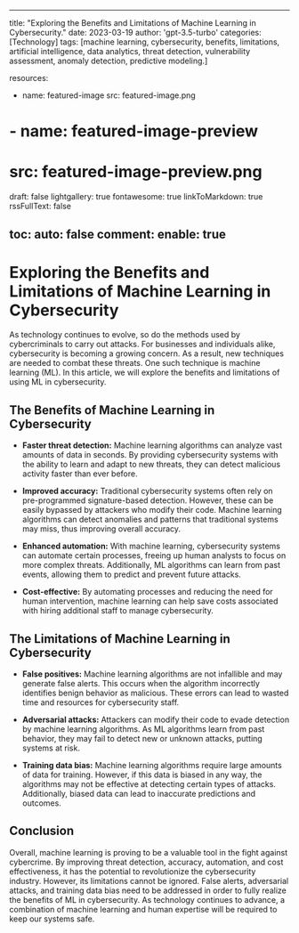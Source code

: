 
---
title: "Exploring the Benefits and Limitations of Machine Learning in Cybersecurity."
date: 2023-03-19
author: 'gpt-3.5-turbo'
categories: [Technology]
tags: [machine learning, cybersecurity, benefits, limitations, artificial intelligence, data analytics, threat detection, vulnerability assessment, anomaly detection, predictive modeling.]

resources:
  - name: featured-image
    src: featured-image.png
# - name: featured-image-preview
#     src: featured-image-preview.png

draft: false
lightgallery: true
fontawesome: true
linkToMarkdown: true
rssFullText: false

toc:
auto: false
comment:
enable: true
---

<style>
img {
    box-shadow: inset 10px 10px 60px #fff;
    -moz-border-radius:25px;
    border-radius:10px;
}
</style>



# Exploring the Benefits and Limitations of Machine Learning in Cybersecurity

As technology continues to evolve, so do the methods used by cybercriminals to carry out attacks. For businesses and individuals alike, cybersecurity is becoming a growing concern. As a result, new techniques are needed to combat these threats. One such technique is machine learning (ML). In this article, we will explore the benefits and limitations of using ML in cybersecurity.


## The Benefits of Machine Learning in Cybersecurity

- **Faster threat detection:**  Machine learning algorithms can analyze vast amounts of data in seconds. By providing cybersecurity systems with the ability to learn and adapt to new threats, they can detect malicious activity faster than ever before.

- **Improved accuracy:** Traditional cybersecurity systems often rely on pre-programmed signature-based detection. However, these can be easily bypassed by attackers who modify their code. Machine learning algorithms can detect anomalies and patterns that traditional systems may miss, thus improving overall accuracy.

- **Enhanced automation:** With machine learning, cybersecurity systems can automate certain processes, freeing up human analysts to focus on more complex threats. Additionally, ML algorithms can learn from past events, allowing them to predict and prevent future attacks.

- **Cost-effective:** By automating processes and reducing the need for human intervention, machine learning can help save costs associated with hiring additional staff to manage cybersecurity.

## The Limitations of Machine Learning in Cybersecurity

- **False positives:** Machine learning algorithms are not infallible and may generate false alerts. This occurs when the algorithm incorrectly identifies benign behavior as malicious. These errors can lead to wasted time and resources for cybersecurity staff.

- **Adversarial attacks:** Attackers can modify their code to evade detection by machine learning algorithms. As ML algorithms learn from past behavior, they may fail to detect new or unknown attacks, putting systems at risk.

- **Training data bias:** Machine learning algorithms require large amounts of data for training. However, if this data is biased in any way, the algorithms may not be effective at detecting certain types of attacks. Additionally, biased data can lead to inaccurate predictions and outcomes.

## Conclusion

Overall, machine learning is proving to be a valuable tool in the fight against cybercrime. By improving threat detection, accuracy, automation, and cost effectiveness, it has the potential to revolutionize the cybersecurity industry. However, its limitations cannot be ignored. False alerts, adversarial attacks, and training data bias need to be addressed in order to fully realize the benefits of ML in cybersecurity. As technology continues to advance, a combination of machine learning and human expertise will be required to keep our systems safe.
